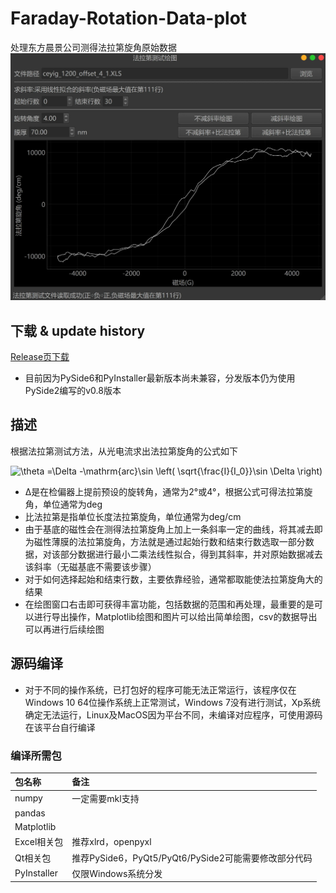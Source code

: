 # Faraday-Rotation-Data-plot
处理东方晨景公司测得法拉第旋角原始数据
![界面](https://github.com/yangywcz/picx-images-hosting/raw/master/GUI_detail.26lagirno4.webp)
## 下载 & update history
[Release页下载](https://github.com/yangywcz/Faraday-Rotation-Data_plot/releases)
- 目前因为PySide6和PyInstaller最新版本尚未兼容，分发版本仍为使用PySide2编写的v0.8版本

## 描述
根据法拉第测试方法，从光电流求出法拉第旋角的公式如下

<img src="https://latex.codecogs.com/svg.latex?\theta%20=\Delta%20-\mathrm{arc}\sin%20\left(%20\sqrt{\frac{I}{I_0}}\sin%20\Delta%20\right)" title="\theta =\Delta -\mathrm{arc}\sin \left( \sqrt{\frac{I}{I_0}}\sin \Delta \right)" />

- Δ是在检偏器上提前预设的旋转角，通常为2°或4°，根据公式可得法拉第旋角，单位通常为deg
- 比法拉第是指单位长度法拉第旋角，单位通常为deg/cm
- 由于基底的磁性会在测得法拉第旋角上加上一条斜率一定的曲线，将其减去即为磁性薄膜的法拉第旋角，方法就是通过起始行数和结束行数选取一部分数据，对该部分数据进行最小二乘法线性拟合，得到其斜率，并对原始数据减去该斜率（无磁基底不需要该步骤）
- 对于如何选择起始和结束行数，主要依靠经验，通常都取能使法拉第旋角大的结果
- 在绘图窗口右击即可获得丰富功能，包括数据的范围和再处理，最重要的是可以进行导出操作，Matplotlib绘图和图片可以给出简单绘图，csv的数据导出可以再进行后续绘图

## 源码编译
- 对于不同的操作系统，已打包好的程序可能无法正常运行，该程序仅在Windows 10 64位操作系统上正常测试，Windows 7没有进行测试，Xp系统确定无法运行，Linux及MacOS因为平台不同，未编译对应程序，可使用源码在该平台自行编译
### 编译所需包
| 包名称 | 备注 |
|:-------------- |:--------------------------------- |
| numpy | 一定需要mkl支持 |
| pandas |  |
| Matplotlib | |
| Excel相关包 | 推荐xlrd，openpyxl |
| Qt相关包 | 推荐PySide6，PyQt5/PyQt6/PySide2可能需要修改部分代码 |
| PyInstaller | 仅限Windows系统分发 |
